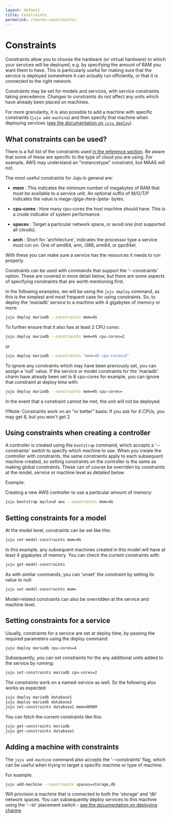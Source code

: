 ```yaml
---
layout: default
title: Constraints  
permalink: /charms-constraints/
---
```


# Constraints

Constraints allow you to choose the hardware (or virtual hardware)
to which your services will be deployed, e.g. by specifying the amount of RAM
you want them to have. This is particularly useful for making sure that the 
service is deployed somewhere it can actually run efficiently, or that it is 
connected to the right network.

Constraints may be set for models and services, with service constraints
taking precedence. Changes to constraints do not affect any units which have 
already been placed on machines.

For more granularity, it is also possible to add a machine with specific 
constraints (`juju add-machine`) and then specify that machine when deploying 
services ([see the documentation on `juju deploy`](./charms-deploying.html)).

## What constraints can be used?

There is a full list of the constraints used 
[in the reference section](reference-constraints.html). Be aware that some of 
these are specific to the type of cloud you are using. For example, AWS may
understand an "instancetype" constraint, but MAAS will not. 

The most useful constraints for Juju in general are:
  
  - **mem** : This indicates the minimum number of megabytes of RAM that must 
  be available to a service unit. An optional suffix of M/G/T/P indicates the 
  value is mega-/giga-/tera-/peta- bytes.

  - **cpu-cores** :  How many cpu-cores the host machine should have. This is a
  crude indicator of system performance.
    
  - **spaces** : Target a particular network space, or avoid one (not supported
  all clouds).
  
  - **arch** : Short for 'architecture', indicates the processor type a service 
  must run on. One of amd64, arm, i386, arm64, or ppc64el.
  
With these you can make sure a service has the resources it needs to run 
properly.

Constraints can be used with commands that support the '--constraints' option. 
These are covered in more detail below, but there are some aspects of specifying
constraints that are worth mentioning first.

In the following examples, we will be using the `juju deploy` command, as this
is the simplest and most frequent case for using constraints. So, to deploy the
'mariadb' service to a machine with 4 gigabytes of memory or more:
  
```bash
juju deploy mariadb --constraints mem=4G
```

To further ensure that it also has at least 2 CPU cores:
  
```bash
juju deploy mariadb --constraints mem=4G cpu-cores=2
```

or

```bash
juju deploy mariadb --constraints "mem=4G cpu-cores=2"
```

To ignore any constraints which may have been previously set, you can assign a 
'null' value. If the service or model constraints for the 'mariadb' charm have 
already been set to 8 cpu-cores for example, you can ignore that constraint at 
deploy time with:
  
```bash
juju deploy mariadb --constraints mem=4G cpu-cores= 
```

In the event that a constraint cannot be met, the unit will not be deployed.

!!!Note: Constraints work on an "or better" basis: If you ask for 4 CPUs, you 
may get 8, but you won't get 2


    
## Using constraints when creating a controller

A controller is created using the `bootstrap` command, which accepts a 
'--constraints' switch to specify which machine to use. When you create the
controller with constraints, the same constraints apply to each subsequent 
machine created, so setting constraints on the controller is the same as making
global constraints. These can of course be overriden by constraints at the
model, service or machine level as detailed below.

Example:
  
Creating a new AWS controller to use a particular amount of memory:
  
```bash
juju bootstrap mycloud aws --constraints mem=4G
```

## Setting constraints for a model

At the model level, constraints can be set like this:
  
```bash
juju set-model-constraints mem=4G
```

In this example, any subsequent machines created in this model will have at
least 4 gigabytes of memory. You can check the current constraints with:
  
```bash
juju get-model-constraints
```

As with similar commands, you can 'unset' the constraint by setting its value to
null:
  
```bash
juju set-model-constraints mem=
```

Model-related constraints can also be overridden at the service and machine
level.

## Setting constraints for a service

Usually, constraints for a service are set at deploy time, by passing the 
required parameters using the deploy command:
  
```bash
juju deploy mariadb cpu-cores=4
```

Subsequently, you can set constraints for the any additional units added to the 
service by running:
  
```bash
juju set-constraints mariadb cpu-cores=2
```

The constraints work on a named-service as well. So the following also works
as expected:
  
```bash
juju deploy mariadb database1
juju deploy mariadb database2
juju set-constraints database1 mem=4096M
```

You can fetch the current constraints like this:
  
```bash
juju get-constraints mariadb
juju get-constraints database1
```

## Adding a machine with constraints

The `juju add-machine` command also accepts the '--constraints' flag, which can
be useful when trying to target a specific machine or type of machine.

For example:

```bash 
juju add-machine --constraints spaces=storage,db
```

Will provision a machine that is connected to both the 'storage' and 'db' 
network spaces. You can subsequently deploy services to this machine using
the '--to' placement switch - 
[see the documentation on deploying charms](./charms-deploy.html)
